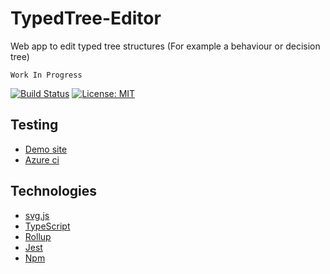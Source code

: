 ﻿# TypedTree-Editor
Web app to edit typed tree structures (For example a behaviour or decision tree)

`Work In Progress`

[![Build Status](https://dev.azure.com/bastian-blokland/TypedTree-Editor/_apis/build/status/BastianBlokland.typedtree-editor?branchName=master)](https://dev.azure.com/bastian-blokland/TypedTree-Editor/_build/latest?definitionId=3?branchName=master)
[![License: MIT](https://img.shields.io/badge/License-MIT-blue.svg)](LICENSE)

## Testing
* [Demo site](https://bastianblokland.nl/typedtree-editor/)
* [Azure ci](https://dev.azure.com/bastian-blokland/TypedTree-Editor/_build)


## Technologies
* [svg.js](https://github.com/svgdotjs/svg.js/)
* [TypeScript](https://github.com/Microsoft/TypeScript)
* [Rollup](https://github.com/rollup/rollup)
* [Jest](https://github.com/facebook/jest)
* [Npm](https://github.com/npm/cli)
